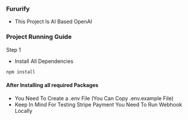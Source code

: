 ### Fururify

-   This Project Is AI Based OpenAI

### Project Running Guide

Step 1

-   Install All Dependencies

```bash
npm install
```

#### After Installing all required Packages

-   You Need To Create a .env File (You Can Copy .env.example File)
-   Keep In Mind For Testing Stripe Payment You Need To Run Webhook Locally
